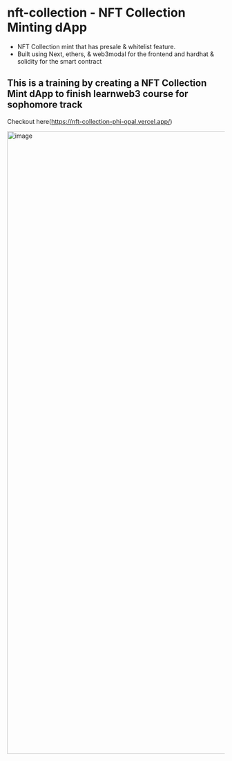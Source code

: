 # nft-collection - NFT Collection Minting dApp

- NFT Collection mint that has presale & whitelist feature.
- Built using Next, ethers, & web3modal for the frontend and hardhat & solidity for the smart contract

## This is a training by creating a NFT Collection Mint dApp to finish learnweb3 course for sophomore track
Checkout here(https://nft-collection-phi-opal.vercel.app/)

<img width="1439" alt="image" src="https://user-images.githubusercontent.com/55775791/170276071-3527c86a-7633-4c3d-a353-631ebbf1a4c5.png">
